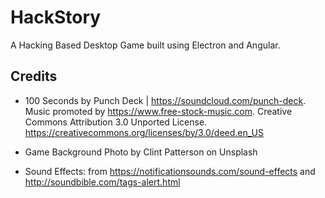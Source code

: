 # HackStory

A Hacking Based Desktop Game built using Electron and Angular.

## Credits

- 100 Seconds by Punch Deck | https://soundcloud.com/punch-deck. Music promoted by https://www.free-stock-music.com. Creative Commons Attribution 3.0 Unported License. https://creativecommons.org/licenses/by/3.0/deed.en_US

- Game Background Photo by Clint Patterson on Unsplash
- Sound Effects: from https://notificationsounds.com/sound-effects and http://soundbible.com/tags-alert.html
